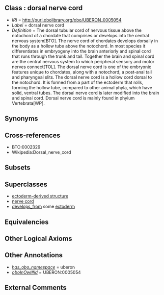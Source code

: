 
## Class : dorsal nerve cord

 * *IRI* = http://purl.obolibrary.org/obo/UBERON_0005054
 * *Label* = dorsal nerve cord
 * *Definition* = The dorsal tubular cord of nervous tissue above the notochord of a chordate that comprises or develops into the central nervous system[BTO]. The nerve cord of chordates develops dorsally in the body as a hollow tube above the notochord. In most species it differentiates in embryogeny into the brain anteriorly and spinal cord that runs through the trunk and tail. Together the brain and spinal cord are the central nervous system to which peripheral sensory and motor nerves connect[TOL]. The dorsal nerve cord is one of the embryonic features unique to chordates, along with a notochord, a post-anal tail and pharyngeal slits. The dorsal nerve cord is a hollow cord dorsal to the notochord. It is formed from a part of the ectoderm that rolls, forming the hollow tube, compared to other animal phyla, which have solid, ventral tubes. The dorsal nerve cord is later modified into the brain and spinal cord. Dorsal nerve cord is mainly found in phylum Vertebrata[WP].

## Synonyms


## Cross-references

 * BTO:0002329
 * Wikipedia:Dorsal_nerve_cord

## Subsets


## Superclasses

 * [ectoderm-derived structure](../../UBERON/21/UBERON_0004121.md)
 * [nerve cord](../../UBERON/53/UBERON_0005053.md)
 * [develops_from](../../RO/02/RO_0002202.md) some [ectoderm](../../UBERON/24/UBERON_0000924.md)

## Equivalencies


## Other Logical Axioms


## Other Annotations

 * *[has_obo_namespace](../../ce/oboInOwl#hasOBONamespace.md)* = uberon
 * *[oboInOwl#id](../../id/oboInOwl#id.md)* = UBERON:0005054

## External Comments

